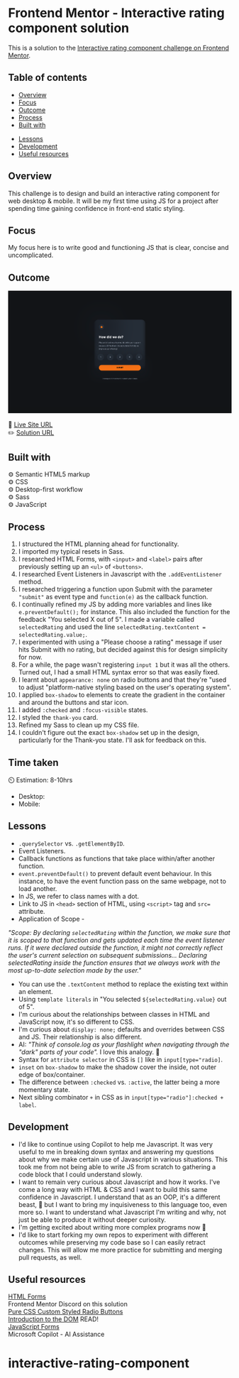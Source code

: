 # Frontend Mentor - Interactive rating component solution

This is a solution to the [Interactive rating component challenge on Frontend Mentor](https://www.frontendmentor.io/challenges/interactive-rating-component-koxpeBUmI).

## Table of contents

- [Overview](#overview)
- [Focus](#focus)
- [Outcome](#outcome)
- [Process](#process)
- [Built with](#built-with)
<!-- - [Feedback](#feedback) -->
- [Lessons](#lessons)
- [Development](#development)
- [Useful resources](#useful-resources)

## Overview

This challenge is to design and build an interactive rating component for web desktop & mobile. It will be my first time using JS for a project after spending time gaining confidence in front-end static styling.

## Focus

My focus here is to write good and functioning JS that is clear, concise and uncomplicated.

## Outcome

![](./images/rating-desktop.png)

:jigsaw: [Live Site URL](https://i000o.github.io/interactive-rating-component/)  
:pencil2: [Solution URL]()

## Built with

:gear: Semantic HTML5 markup  
:gear: CSS  
:gear: Desktop-first workflow  
:gear: Sass  
:gear: JavaScript

## Process

1. I structured the HTML planning ahead for functionality.
2. I imported my typical resets in Sass.
3. I researched HTML Forms, with `<input>` and `<label>` pairs after previously setting up an `<ul>` of `<buttons>`.
4. I researched Event Listeners in Javascript with the `.addEventListener` method.
5. I researched triggering a function upon Submit with the parameter `"submit"` as event type and `function(e)` as the callback function.
6. I continually refined my JS by adding more variables and lines like `e.preventDefault();` for instance. This also included the function for the feedback "You selected X out of 5". I made a variable called `selectedRating` and used the line `selectedRating.textContent = selectedRating.value;`.
7. I experimented with using a "Please choose a rating" message if user hits Submit with no rating, but decided against this for design simplicity for now.
8. For a while, the page wasn't registering `input 1` but it was all the others. Turned out, I had a small HTML syntax error so that was easily fixed.
9. I learnt about `appearance: none` on radio buttons and that they're "used to adjust "platform-native styling based on the user's operating system".
10. I applied `box-shadow` to elements to create the gradient in the container and around the buttons and star icon.
11. I added `:checked` and `:focus-visible` states.
12. I styled the `thank-you` card.
13. Refined my Sass to clean up my CSS file.
14. I couldn't figure out the exact `box-shadow` set up in the design, particularly for the Thank-you state. I'll ask for feedback on this.

## Time taken

:timer_clock: Estimation: 8-10hrs

- Desktop:
- Mobile:

<!-- ## Feedback -->

## Lessons

- `.querySelector` vs. `.getElementByID`.
- Event Listeners.
- Callback functions as functions that take place within/after another function.
- `event.preventDefault()` to prevent default event behaviour. In this instance, to have the event function pass on the same webpage, not to load another.
- In JS, we refer to class names with a dot.
- Link to JS in `<head>` section of HTML, using `<script>` tag and `src=` attribute.
- Application of Scope -

_"Scope: By declaring `selectedRating` within the function, we make sure that it is scoped to that function and gets updated each time the event listener runs. If it were declared outside the function, it might not correctly reflect the user's current selection on subsequent submissions... Declaring selectedRating inside the function ensures that we always work with the most up-to-date selection made by the user."_

- You can use the `.textContent` method to replace the existing text within an element.
- Using `template literals` in "You selected `${selectedRating.value}` out of 5".
- I'm curious about the relationships between classes in HTML and JavaScript now, it's so different to CSS.
- I'm curious about `display: none;` defaults and overrides between CSS and JS. Their relationship is also different.
- AI: _"Think of console.log as your flashlight when navigating through the "dark" parts of your code"._ I love this analogy. :flashlight:
- Syntax for `attribute selector` in CSS is `[]` like in `input[type="radio]`.
- `inset` on `box-shadow` to make the shadow cover the inside, not outer edge of box/container.
- The difference between `:checked` vs. `:active`, the latter being a more momentary state.
- Next sibling combinator `+` in CSS as in `input[type="radio"]:checked + label`.

## Development

- I'd like to continue using Copilot to help me Javascript. It was very useful to me in breaking down syntax and answering my questions about why we make certain use of Javascript in various situations. This took me from not being able to write JS from scratch to gathering a code block that I could understand slowly.
- I want to remain very curious about Javascript and how it works. I've come a long way with HTML & CSS and I want to build this same confidence in Javascript. I understand that as an OOP, it's a different beast, :dragon: but I want to bring my inquisiveness to this language too, even more so. I want to understand what Javascript I'm writing and why, not just be able to produce it without deeper curiosity.
- I'm getting excited about writing more complex programs now :slightly_smiling_face:
- I'd like to start forking my own repos to experiment with different outcomes while preserving my code base so I can easily retract changes. This will allow me more practice for submitting and merging pull requests, as well.

## Useful resources

[HTML Forms](https://www.w3schools.com/html/html_forms.asp)  
Frontend Mentor Discord on this solution  
[Pure CSS Custom Styled Radio Buttons](https://moderncss.dev/pure-css-custom-styled-radio-buttons/)  
[Introduction to the DOM](https://developer.mozilla.org/en-US/docs/Web/API/Document_Object_Model/Introduction) READ!  
[JavaScript Forms](https://www.w3schools.com/js/js_validation.asp)  
Microsoft Copilot - AI Assistance

# interactive-rating-component
